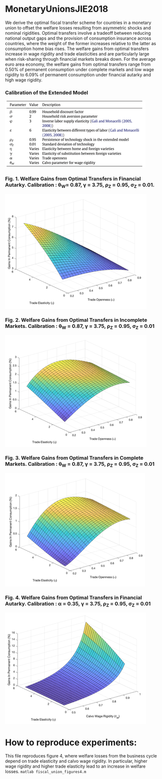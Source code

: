 # MonetaryUnionsJIE2018
We derive the optimal fiscal transfer scheme for countries 
in a monetary union to offset the welfare losses resulting 
from asymmetric shocks and nominal rigidities. 
Optimal transfers involve a tradeoff between reducing 
national output gaps and the provision of consumption 
insurance across countries, where the weight of the former 
increases relative to the latter as consumption home bias 
rises. The welfare gains from optimal transfers increase in wage rigidity and trade elasticities and are particularly large when risk-sharing through financial markets breaks down. For the average euro area economy, the welfare gains from optimal transfers range from 0.50% of permanent consumption under complete markets and low wage rigidity to 6.09% of permanent consumption under financial autarky and high wage rigidity.
### Calibration of the Extended Model
![img.png](img.png)

### Fig. 1. Welfare Gains from Optimal Transfers in Financial Autarky. Calibration : θ<sub>W</sub>= 0.87, γ = 3.75, ρ<sub>Z</sub> = 0.95, σ<sub>Z</sub> = 0.01.
![img_1.png](img_1.png)
### Fig. 2. Welfare Gains from Optimal Transfers in Incomplete Markets. Calibration : θ<sub>W</sub> = 0.87, γ = 3.75, ρ<sub>Z</sub> = 0.95, σ<sub>Z</sub> = 0.01
![img_2.png](img_2.png)
### Fig. 3. Welfare Gains from Optimal Transfers in Complete Markets. Calibration : θ<sub>W</sub> = 0.87, γ = 3.75, ρ<sub>Z</sub> = 0.95, σ<sub>Z</sub> = 0.01
![img_3.png](img_3.png)
### Fig. 4. Welfare Gains from Optimal Transfers in Financial Autarky. Calibration : α = 0.35, γ = 3.75, ρ<sub>Z</sub> = 0.95, σ<sub>Z</sub> = 0.01
![img_4.png](img_4.png)

# How to reproduce experiments:
This file reproduces figure 4, where welfare losses from the business cycle depend on
trade elasticity and calvo wage rigidity. In particular, higher wage rigidity 
and higher trade elasticity lead to an increase in welfare losses.
`matlab fiscal_union_figures4.m`